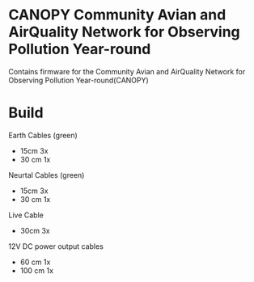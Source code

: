 # CANOPY Community Avian and AirQuality Network for Observing Pollution Year-round
Contains firmware for the Community Avian and AirQuality Network for Observing Pollution Year-round(CANOPY)


# Build 

Earth Cables (green)
* 15cm 3x
* 30 cm 1x
  
Neurtal Cables (green)
* 15cm 3x
* 30 cm 1x

Live Cable 
* 30cm 3x


12V DC power output cables
* 60 cm 1x
* 100 cm 1x
  
